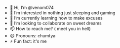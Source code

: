 - 👋 Hi, I’m @venom074
- 👀 I’m interested in nothing just sleeping and gaming 
- 🌱 I’m currently learning how to make excuses 
- 💞️ I’m looking to collaborate on sweet dreams 
- 📫 How to reach me? ( meet you in hell)
- 😄 Pronouns: chumtya
- ⚡ Fun fact: it's me

<!---
venom074/venom074 is a ✨ special ✨ repository because its `README.md` (this file) appears on your GitHub profile.
You can click the Preview link to take a look at your changes.
--->
